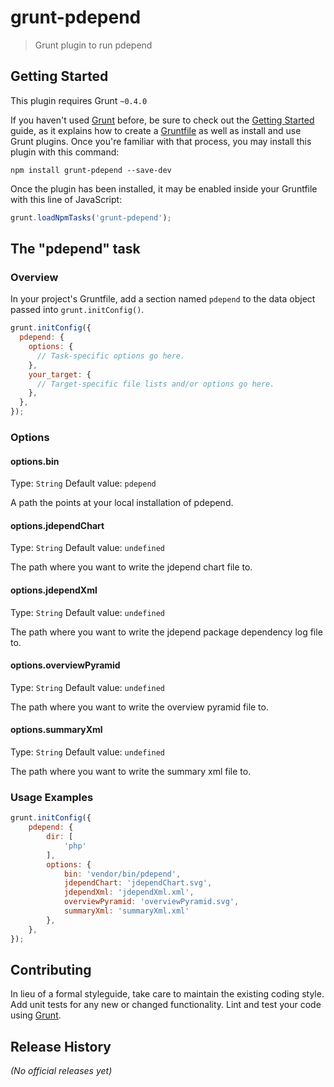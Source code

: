 # grunt-pdepend

> Grunt plugin to run pdepend

## Getting Started
This plugin requires Grunt `~0.4.0`

If you haven't used [Grunt](http://gruntjs.com/) before, be sure to check out the [Getting Started](http://gruntjs.com/getting-started) guide, as it explains how to create a [Gruntfile](http://gruntjs.com/sample-gruntfile) as well as install and use Grunt plugins. Once you're familiar with that process, you may install this plugin with this command:

```shell
npm install grunt-pdepend --save-dev
```

Once the plugin has been installed, it may be enabled inside your Gruntfile with this line of JavaScript:

```js
grunt.loadNpmTasks('grunt-pdepend');
```

## The "pdepend" task

### Overview
In your project's Gruntfile, add a section named `pdepend` to the data object passed into `grunt.initConfig()`.

```js
grunt.initConfig({
  pdepend: {
    options: {
      // Task-specific options go here.
    },
    your_target: {
      // Target-specific file lists and/or options go here.
    },
  },
});
```

### Options

#### options.bin
Type: `String`
Default value: `pdepend`

A path the points at your local installation of pdepend.

#### options.jdependChart
Type: `String`
Default value: `undefined`

The path where you want to write the jdepend chart file to.

#### options.jdependXml
Type: `String`
Default value: `undefined`

The path where you want to write the jdepend package dependency log file to.

#### options.overviewPyramid
Type: `String`
Default value: `undefined`

The path where you want to write the overview pyramid file to.

#### options.summaryXml
Type: `String`
Default value: `undefined`

The path where you want to write the summary xml file to.


### Usage Examples

```js
grunt.initConfig({
    pdepend: {
        dir: [
            'php'
        ],
        options: {
            bin: 'vendor/bin/pdepend',
            jdependChart: 'jdependChart.svg',
            jdependXml: 'jdependXml.xml',
            overviewPyramid: 'overviewPyramid.svg',
            summaryXml: 'summaryXml.xml'
        },
    },
});
```

## Contributing
In lieu of a formal styleguide, take care to maintain the existing coding style. Add unit tests for any new or changed functionality. Lint and test your code using [Grunt](http://gruntjs.com/).

## Release History
_(No official releases yet)_
